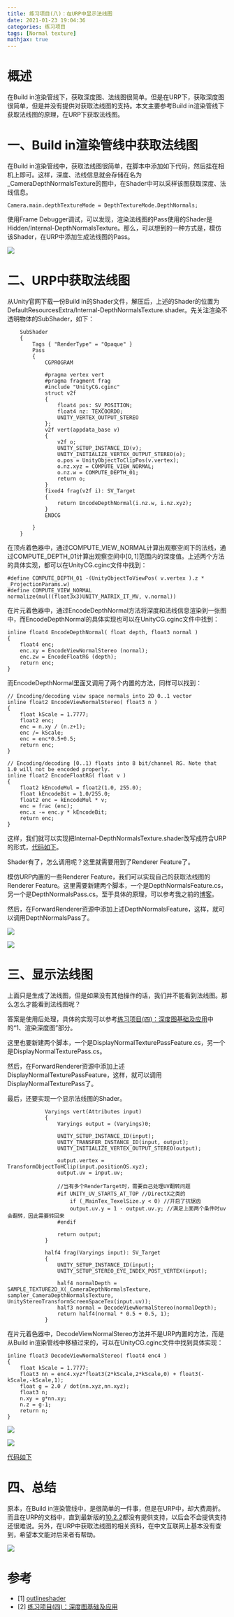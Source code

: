 ```yaml
---
title: 练习项目(八)：在URP中显示法线图
date: 2021-01-23 19:04:36
categories: 练习项目
tags: [Normal texture]
mathjax: true
---
```


# 概述

在Build in渲染管线下，获取深度图、法线图很简单。但是在URP下，获取深度图很简单，但是并没有提供对获取法线图的支持。本文主要参考Build in渲染管线下获取法线图的原理，在URP下获取法线图。 <!--more-->

# 一、Build in渲染管线中获取法线图

在Build in渲染管线中，获取法线图很简单，在脚本中添加如下代码，然后挂在相机上即可。这样，深度、法线信息就会存储在名为_CameraDepthNormalsTexture的图中，在Shader中可以采样该图获取深度、法线信息。

```
Camera.main.depthTextureMode = DepthTextureMode.DepthNormals;
```

使用Frame Debugger调试，可以发现，渲染法线图的Pass使用的Shader是Hidden/Internal-DepthNormalsTexture。那么，可以想到的一种方式是，模仿该Shader，在URP中添加生成法线图的Pass。

![](https://cdn.jsdelivr.net/gh/bzyzhang/ImgHosting//img/2021-1-24/20210123203159.png)

# 二、URP中获取法线图

从Unity官网下载一份Build in的Shader文件，解压后，上述的Shader的位置为DefaultResourcesExtra/Internal-DepthNormalsTexture.shader。先关注渲染不透明物体的SubShader，如下：

```
    SubShader
    {
        Tags { "RenderType" = "Opaque" }
        Pass
        {
            CGPROGRAM
            
            #pragma vertex vert
            #pragma fragment frag
            #include "UnityCG.cginc"
            struct v2f
            {
                float4 pos: SV_POSITION;
                float4 nz: TEXCOORD0;
                UNITY_VERTEX_OUTPUT_STEREO
            };
            v2f vert(appdata_base v)
            {
                v2f o;
                UNITY_SETUP_INSTANCE_ID(v);
                UNITY_INITIALIZE_VERTEX_OUTPUT_STEREO(o);
                o.pos = UnityObjectToClipPos(v.vertex);
                o.nz.xyz = COMPUTE_VIEW_NORMAL;
                o.nz.w = COMPUTE_DEPTH_01;
                return o;
            }
            fixed4 frag(v2f i): SV_Target
            {
                return EncodeDepthNormal(i.nz.w, i.nz.xyz);
            }
            ENDCG
            
        }
    }
```

在顶点着色器中，通过COMPUTE_VIEW_NORMAL计算出观察空间下的法线，通过COMPUTE_DEPTH_01计算出观察空间中$[0,1]$范围内的深度值。上述两个方法的具体实现，都可以在UnityCG.cginc文件中找到：

```
#define COMPUTE_DEPTH_01 -(UnityObjectToViewPos( v.vertex ).z * _ProjectionParams.w)
#define COMPUTE_VIEW_NORMAL normalize(mul((float3x3)UNITY_MATRIX_IT_MV, v.normal))
```

在片元着色器中，通过EncodeDepthNormal方法将深度和法线信息渲染到一张图中，而EncodeDepthNormal的具体实现也可以在UnityCG.cginc文件中找到：

```
inline float4 EncodeDepthNormal( float depth, float3 normal )
{
    float4 enc;
    enc.xy = EncodeViewNormalStereo (normal);
    enc.zw = EncodeFloatRG (depth);
    return enc;
}
```

而EncodeDepthNormal里面又调用了两个内置的方法，同样可以找到：

```
// Encoding/decoding view space normals into 2D 0..1 vector
inline float2 EncodeViewNormalStereo( float3 n )
{
    float kScale = 1.7777;
    float2 enc;
    enc = n.xy / (n.z+1);
    enc /= kScale;
    enc = enc*0.5+0.5;
    return enc;
}
```

```
// Encoding/decoding [0..1) floats into 8 bit/channel RG. Note that 1.0 will not be encoded properly.
inline float2 EncodeFloatRG( float v )
{
    float2 kEncodeMul = float2(1.0, 255.0);
    float kEncodeBit = 1.0/255.0;
    float2 enc = kEncodeMul * v;
    enc = frac (enc);
    enc.x -= enc.y * kEncodeBit;
    return enc;
}
```

这样，我们就可以实现把Internal-DepthNormalsTexture.shader改写成符合URP的形式，[代码如下](https://github.com/bzyzhang/RoadOfShader/blob/main/Assets/1.7-NormalTex/Shader/Internal-DepthNormalsTexture.shader)。

Shader有了，怎么调用呢？这里就需要用到了Renderer Feature了。

模仿URP内置的一些Renderer Feature，我们可以实现自己的获取法线图的Renderer Feature。这里需要新建两个脚本，一个是DepthNormalsFeature.cs，另一个是DepthNormalsPass.cs。至于具体的原理，可以参考我之前的[博客](https://bzyzhang.github.io/bzyzhang.github.io/2020/12/01/2020-12-01-%EF%BC%88%E5%9B%9B%EF%BC%89%E6%B7%B1%E5%BA%A6%E5%9B%BE%E5%9F%BA%E7%A1%80%E5%8F%8A%E5%BA%94%E7%94%A8/#more)。

然后，在ForwardRenderer资源中添加上述DepthNormalsFeature，这样，就可以调用DepthNormalsPass了。

![](https://cdn.jsdelivr.net/gh/bzyzhang/ImgHosting//img/2021-1-24/20210123203419.png)

![](https://cdn.jsdelivr.net/gh/bzyzhang/ImgHosting//img/2021-1-24/20210123203626.png)

# 三、显示法线图

上面只是生成了法线图，但是如果没有其他操作的话，我们并不能看到法线图。那么怎么才能看到法线图呢？

答案是使用后处理，具体的实现可以参考[练习项目(四)：深度图基础及应用](https://bzyzhang.github.io/bzyzhang.github.io/2020/12/01/2020-12-01-%EF%BC%88%E5%9B%9B%EF%BC%89%E6%B7%B1%E5%BA%A6%E5%9B%BE%E5%9F%BA%E7%A1%80%E5%8F%8A%E5%BA%94%E7%94%A8/)中的“1、渲染深度图”部分。

这里也要新建两个脚本，一个是DisplayNormalTexturePassFeature.cs，另一个是DisplayNormalTexturePass.cs。

然后，在ForwardRenderer资源中添加上述DisplayNormalTexturePassFeature，这样，就可以调用DisplayNormalTexturePass了。

最后，还要实现一个显示法线图的Shader。

```
            Varyings vert(Attributes input)
            {
                Varyings output = (Varyings)0;
                
                UNITY_SETUP_INSTANCE_ID(input);
                UNITY_TRANSFER_INSTANCE_ID(input, output);
                UNITY_INITIALIZE_VERTEX_OUTPUT_STEREO(output);
                
                output.vertex = TransformObjectToHClip(input.positionOS.xyz);
                output.uv = input.uv;
                
                //当有多个RenderTarget时，需要自己处理UV翻转问题
                #if UNITY_UV_STARTS_AT_TOP //DirectX之类的
                    if (_MainTex_TexelSize.y < 0) //开启了抗锯齿
                    output.uv.y = 1 - output.uv.y; //满足上面两个条件时uv会翻转，因此需要转回来
                #endif
                
                return output;
            }
```

```
            half4 frag(Varyings input): SV_Target
            {
                UNITY_SETUP_INSTANCE_ID(input);
                UNITY_SETUP_STEREO_EYE_INDEX_POST_VERTEX(input);

                half4 normalDepth = SAMPLE_TEXTURE2D_X(_CameraDepthNormalsTexture, sampler_CameraDepthNormalsTexture, UnityStereoTransformScreenSpaceTex(input.uv));
                half3 normal = DecodeViewNormalStereo(normalDepth);
                return half4(normal * 0.5 + 0.5, 1);
            }
```

在片元着色器中，DecodeViewNormalStereo方法并不是URP内置的方法，而是从Build in渲染管线中移植过来的，可以在UnityCG.cginc文件中找到具体实现：

```
inline float3 DecodeViewNormalStereo( float4 enc4 )
{
    float kScale = 1.7777;
    float3 nn = enc4.xyz*float3(2*kScale,2*kScale,0) + float3(-kScale,-kScale,1);
    float g = 2.0 / dot(nn.xyz,nn.xyz);
    float3 n;
    n.xy = g*nn.xy;
    n.z = g-1;
    return n;
}
```

![](https://cdn.jsdelivr.net/gh/bzyzhang/ImgHosting//img/2021-1-24/20210123203801.png)

![](https://cdn.jsdelivr.net/gh/bzyzhang/ImgHosting//img/2021-1-24/20210123203819.png)

[代码如下](https://github.com/bzyzhang/RoadOfShader/blob/main/Assets/1.7-NormalTex/Shader/1.7.1-DisplayNormalTexture.shader)

# 四、总结

原本，在Build in渲染管线中，是很简单的一件事，但是在URP中，却大费周折。而且在URP的文档中，直到最新版的[10.2.2](https://docs.unity3d.com/Packages/com.unity.render-pipelines.universal@10.2/manual/universalrp-builtin-feature-comparison.html)都没有提供支持，以后会不会提供支持还很难说。另外，在URP中获取法线图的相关资料，在中文互联网上基本没有查到，希望本文能对后来者有帮助。

![](https://cdn.jsdelivr.net/gh/bzyzhang/ImgHosting//img/2021-1-24/20210123203834.png)

# 参考

- [1] [outlineshader](https://alexanderameye.github.io/outlineshader)
- [2] [练习项目(四)：深度图基础及应用](https://bzyzhang.github.io/bzyzhang.github.io/2020/12/01/2020-12-01-%EF%BC%88%E5%9B%9B%EF%BC%89%E6%B7%B1%E5%BA%A6%E5%9B%BE%E5%9F%BA%E7%A1%80%E5%8F%8A%E5%BA%94%E7%94%A8/)